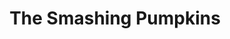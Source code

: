 ---
title: "The Smashing Pumpkins"
summary: "The Smashing Pumpkins are an American alternative rock band from Chicago, Illinois. Formed in 1988 by frontman and guitarist Billy Corgan, bassist D'arcy Wretzky, guitarist James Iha and drummer Jimmy Chamberlin, the band has undergone several line-up changes since their reunion in 2006, with Corgan being the sole constant member since its inception. The current lineup features Corgan, Chamberlin, Iha and guitarist Jeff Schroeder.
Disavowing the punk rock roots of many of their contemporaries, they have a diverse, densely-layered sound, containing elements of gothic rock, heavy metal, dream pop, psychedelic rock, progressive rock, shoegaze, and electronica in later recordings. Corgan is the group's primary composer; his musical versatility and cathartic lyrics have shaped the band's distinctive albums, which one writer described as \"anguished, bruised reports from Billy Corgan's nightmare-land\". With 30 million albums sold worldwide, the Smashing Pumpkins were one of the most commercially successful and critically acclaimed bands of the 1990s, often cited as an important act in the popularization of alternative rock music. However, internal conflicts, drug use, and diminishing sales led to a break-up in 2000.
In 2006, Corgan and Chamberlin reconvened to record a new Smashing Pumpkins album, Zeitgeist. After touring throughout 2007 and 2008 with a lineup including new guitarist Jeff Schroeder, Chamberlin left the band in early 2009. Later that year, Corgan began a new recording series with a rotating lineup of musicians entitled Teargarden by Kaleidyscope, which encompassed stand-alone singles, EP releases, and two full albums that also fell under the project's scope—Oceania in 2012 and Monuments to an Elegy in 2014. Chamberlin and Iha officially rejoined the band in February 2018. The reunited lineup released the album Shiny and Oh So Bright, Vol. 1 / LP: No Past. No Future. No Sun. , Cyr and Atum: A Rock Opera in Three Acts in three increments across 2022 and 2023."
slug: "the-smashing-pumpkins"
image: "the-smashing-pumpkins.jpg"
apple_music_artist_url: "None"
wikipedia_url: "https://en.wikipedia.org/wiki/The_Smashing_Pumpkins"
---